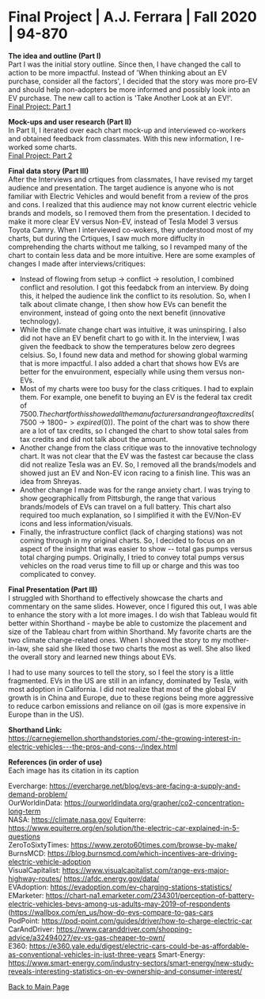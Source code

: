 # Final Project | A.J. Ferrara | Fall 2020 | 94-870

**The idea and outline (Part I)**   
Part I was the initial story outline.  Since then, I have changed the call to action to be more impactful.  Instead of 'When thinking about an EV purchase, consider all the factors', I decided that the story was more pro-EV and should help non-adopters be more informed and possibly look into an EV purchase.  The new call to action is 'Take Another Look at an EV!'.  
[Final Project: Part 1](/final_project_part1_aferrara.md)

**Mock-ups and user research (Part II)**  
In Part II, I iterated over each chart mock-up and interviewed co-workers and obtained feedback from classmates.  With this new information, I re-worked some charts.  
[Final Project: Part 2](/final_project_part2_aferrara.md)

**Final data story (Part III)**  
After the Interviews and crtiques from classmates, I have revised my target audience and presentation.  The target audience is anyone who is not familiar with Electric Vehicles and would benefit from a review of the pros and cons.  I realized that this audience may not know current electric vehicle brands and models, so I removed them from the presentation.  I decided to make it more clear EV versus Non-EV, instead of Tesla Model 3 versus Toyota Camry.  When I interviewed co-wokers, they understood most of my charts, but during the Crtiques, I saw much more diffuclty in comprehending the charts without me talking, so I revamped many of the chart to contain less data and be more intuitive.  Here are some examples of changes I made after interviews/critiques:

* Instead of flowing from setup -> conflict -> resolution, I combined conflict and resolution.  I got this feedabck from an interview.  By doing this, it helped the audience link the conflict to its resolution.  So, when I talk about climate change,  I then show how EVs can benefit the environment, instead of going onto the next benefit (innovative technology).  
* While the climate change chart was intuitive, it was uninspiring.  I also did not have an EV benefit chart to go with it.  In the interview, I was given the feedback to show the temperatures below zero degrees celsius.  So, I found new data and method for showing global warming that is more impactful.  I also added a chart that shows how EVs are better for the envuironment, especially while using them versus non-EVs.
* Most of my charts were too busy for the class critiques.  I had to explain them.  For example, one benefit to buying an EV is the federal tax credit of $7500.  The chart for this showed all the manufacturers and range of tax credits ($7500 -> $1800 -> expired ($0)).  The point of the chart was to show there are a lot of tax credits, so I changed the chart to show total sales from tax credits and did not talk about the amount.
* Another change from the class critique was to the innovative technology chart.  It was not clear that the EV was the fastest car because the class did not realize Tesla was an EV.  So, I removed all the brands/models and showed just an EV and Non-EV icon racing to a finish line.  This was an idea from Shreyas.
* Another change I made was for the range anxiety chart.  I was trying to show geographically from Pittsburgh, the range that various brands/models of EVs can travel on a full battery.  This chart also required too much explanation, so I simplified it with the EV/Non-EV icons and less information/visuals.
* Finally, the infrastructure conflict (lack of charging stations) was not coming through in my original charts.  So, I decided to focus on an aspect of the insight that was easier to show -- total gas pumps versus total charging pumps.  Originally, I tried to convey total pumps versus vehicles on the road verus time to fill up or charge and this was too complicated to convey.

**Final Presentation  (Part III)**   
I struggled with Shorthand to effectively showcase the charts and commentary on the same slides.  However, once I figured this out, I was able to enhance the story with a lot more images.  I do wish that Tableau would fit better within Shorthand - maybe be able to customize the placement and size of the Tableau chart from within Shorthand.  My favorite charts are the two climate change-related ones.  When I showed the story to my mother-in-law, she said she liked those two charts the most as well.  She also liked the overall story and learned new things about EVs.   

I had to use many sources to tell the story, so I feel the story is a little fragmented.  EVs in the US are still in an infancy, dominated by Tesla, with most adoption in California.  I did not realize that most of the global EV growth is in China and Europe, due to these regions being more aggressive to reduce carbon emissions and reliance on oil (gas is more expensive in Europe than in the US).

**Shorthand Link:**  
https://carnegiemellon.shorthandstories.com/-the-growing-interest-in-electric-vehicles---the-pros-and-cons--/index.html

**References (in order of use)**  
Each image has its citation in its caption

Evercharge:  https://evercharge.net/blog/evs-are-facing-a-supply-and-demand-problem/   
OurWorldinData:  https://ourworldindata.org/grapher/co2-concentration-long-term  
NASA:  https://climate.nasa.gov/
Equiterre:  https://www.equiterre.org/en/solution/the-electric-car-explained-in-5-questions  
ZeroToSixtyTimes:  https://www.zeroto60times.com/browse-by-make/  
BurnsMCD:  https://blog.burnsmcd.com/which-incentives-are-driving-electric-vehicle-adoption  
VisualCapitalist:  https://www.visualcapitalist.com/range-evs-major-highway-routes/ https://afdc.energy.gov/data/  
EVAdoption:  https://evadoption.com/ev-charging-stations-statistics/  
EMarketer:  https://chart-na1.emarketer.com/234301/perception-of-battery-electric-vehicles-bevs-among-us-adults-may-2019-of-respondents (https://wallbox.com/en_us/how-do-evs-compare-to-gas-cars  
PodPoint:  https://pod-point.com/guides/driver/how-to-charge-electric-car  
CarAndDriver:  https://www.caranddriver.com/shopping-advice/a32494027/ev-vs-gas-cheaper-to-own/  
E360:  https://e360.yale.edu/digest/electric-cars-could-be-as-affordable-as-conventional-vehicles-in-just-three-years
Smart-Energy:  https://www.smart-energy.com/industry-sectors/smart-energy/new-study-reveals-interesting-statistics-on-ev-ownership-and-consumer-interest/


[Back to Main Page](https://ajferrara.github.io/Telling.Stories.with.Data/)
